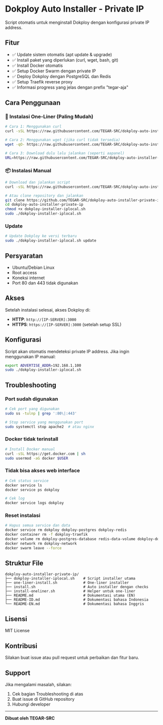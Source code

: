 # Dokploy Auto Installer - Private IP

Script otomatis untuk menginstall Dokploy dengan konfigurasi private IP address.

## Fitur

- ✅ Update sistem otomatis (apt update & upgrade)
- ✅ Install paket yang diperlukan (curl, wget, bash, git)
- ✅ Install Docker otomatis
- ✅ Setup Docker Swarm dengan private IP
- ✅ Deploy Dokploy dengan PostgreSQL dan Redis
- ✅ Setup Traefik reverse proxy
- ✅ Informasi progress yang jelas dengan prefix "tegar-aja"

## Cara Penggunaan

### 🚀 Instalasi One-Liner (Paling Mudah)
```bash
# Cara 1: Menggunakan curl
curl -sSL https://raw.githubusercontent.com/TEGAR-SRC/dokploy-auto-installer-private-ip/main/one-liner-install.sh | bash

# Cara 2: Menggunakan wget (jika curl tidak tersedia)
wget -qO- https://raw.githubusercontent.com/TEGAR-SRC/dokploy-auto-installer-private-ip/main/one-liner-install.sh | bash

# Cara 3: Download dulu lalu jalankan (seperti aapanel)
URL=https://raw.githubusercontent.com/TEGAR-SRC/dokploy-auto-installer-private-ip/main/one-liner-install.sh && if [ -f /usr/bin/curl ];then curl -ksSO "$URL" ;else wget --no-check-certificate -O one-liner-install.sh "$URL";fi;bash one-liner-install.sh
```

### 📦 Instalasi Manual
```bash
# Download dan jalankan script
curl -sSL https://raw.githubusercontent.com/TEGAR-SRC/dokploy-auto-installer-private-ip/main/install.sh | bash

# Atau clone repository dan jalankan
git clone https://github.com/TEGAR-SRC/dokploy-auto-installer-private-ip.git
cd dokploy-auto-installer-private-ip
chmod +x dokploy-installer-iplocal.sh
sudo ./dokploy-installer-iplocal.sh
```

### Update
```bash
# Update Dokploy ke versi terbaru
sudo ./dokploy-installer-iplocal.sh update
```

## Persyaratan

- Ubuntu/Debian Linux
- Root access
- Koneksi internet
- Port 80 dan 443 tidak digunakan

## Akses

Setelah instalasi selesai, akses Dokploy di:
- **HTTP**: `http://[IP-SERVER]:3000`
- **HTTPS**: `https://[IP-SERVER]:3000` (setelah setup SSL)

## Konfigurasi

Script akan otomatis mendeteksi private IP address. Jika ingin menggunakan IP manual:

```bash
export ADVERTISE_ADDR=192.168.1.100
sudo ./dokploy-installer-iplocal.sh
```

## Troubleshooting

### Port sudah digunakan
```bash
# Cek port yang digunakan
sudo ss -tulnp | grep ':80\|:443'

# Stop service yang menggunakan port
sudo systemctl stop apache2  # atau nginx
```

### Docker tidak terinstall
```bash
# Install Docker manual
curl -sSL https://get.docker.com | sh
sudo usermod -aG docker $USER
```

### Tidak bisa akses web interface
```bash
# Cek status service
docker service ls
docker service ps dokploy

# Cek log
docker service logs dokploy
```

### Reset instalasi
```bash
# Hapus semua service dan data
docker service rm dokploy dokploy-postgres dokploy-redis
docker container rm -f dokploy-traefik
docker volume rm dokploy-postgres-database redis-data-volume dokploy-docker-config
docker network rm dokploy-network
docker swarm leave --force
```

## Struktur File

```
dokploy-auto-installer-private-ip/
├── dokploy-installer-iplocal.sh    # Script installer utama
├── one-liner-install.sh            # One-liner installer
├── install.sh                      # Auto installer dengan checks
├── install-oneliner.sh             # Helper untuk one-liner
├── README.md                       # Dokumentasi utama (EN)
├── README-ID.md                    # Dokumentasi bahasa Indonesia
└── README-EN.md                    # Dokumentasi bahasa Inggris
```

## Lisensi

MIT License

## Kontribusi

Silakan buat issue atau pull request untuk perbaikan dan fitur baru.

## Support

Jika mengalami masalah, silakan:
1. Cek bagian Troubleshooting di atas
2. Buat issue di GitHub repository
3. Hubungi developer

---
**Dibuat oleh TEGAR-SRC**